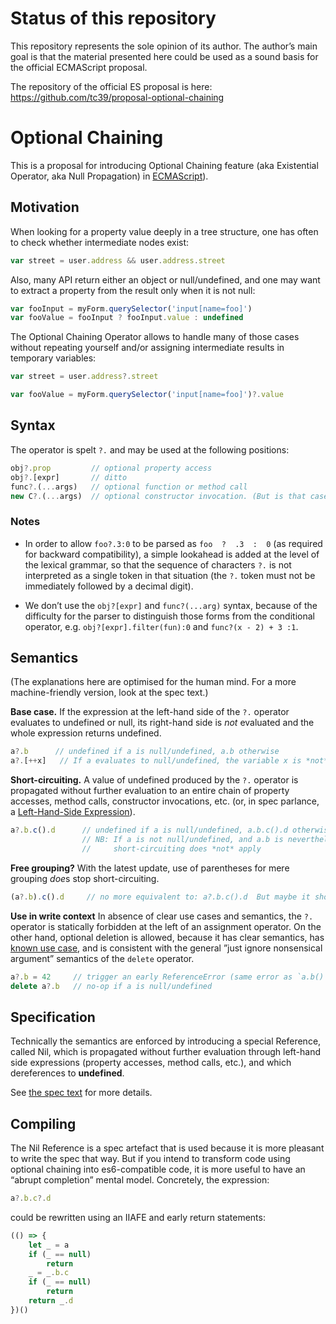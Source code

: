 # Status of this repository

This repository represents the sole opinion of its author. The author’s main goal is that the material presented here could be used as a sound basis for the official ECMAScript proposal.

The repository of the official ES proposal is here: https://github.com/tc39/proposal-optional-chaining

# Optional Chaining

This is a proposal for introducing Optional Chaining feature (aka Existential Operator, aka Null Propagation) in [ECMAScript](https://github.com/tc39/ecma262/)).

## Motivation

When looking for a property value deeply in a tree structure, one has often to check whether intermediate nodes exist:
```js
var street = user.address && user.address.street
```

Also, many API return either an object or null/undefined, and one may want to extract a property from the result only when it is not null:
```js
var fooInput = myForm.querySelector('input[name=foo]')
var fooValue = fooInput ? fooInput.value : undefined
```

The Optional Chaining Operator allows to handle many of those cases without repeating yourself and/or assigning intermediate results in temporary variables:

```js
var street = user.address?.street

var fooValue = myForm.querySelector('input[name=foo]')?.value
```

<!--
## Further examples

The following code:
```js
var SetProto
if (Object.prototype.hasOwnProperty('__proto__')) {
    SetProto = Object.getOwnPropertyDescriptor(Object.prototype, '__proto__').set
}
```
could become shorter:
```js
var SetProto = Object.getOwnPropertyDescriptor(Object.prototype, '__proto__')?.set
```


The following code:
```js
if (foo != null && foo[Symbol.iterator] != null) { // foo is iterable
    var iterator = foo[Symbol.iterator]()
    // ...
}
```
could be rewritten as (disregarding the buggy case where `foo[Symbol.iterator]()` would not produce a function):
```js
var iterator = foo?.[Symbol.iterator]?.()
if (iterator) { // foo is iterable
    // ...
}
```


The following code:
```js
var _
var list = (_ = node._tree) && (_ = _.editionParams) && _.fooList || []
```
could become more readable:
```js
var list = node._tree?.editionParams?.fooList || []
```
-->

## Syntax

The operator is spelt `?.` and may be used at the following positions:

```js
obj?.prop         // optional property access
obj?.[expr]       // ditto
func?.(...args)   // optional function or method call
new C?.(...args)  // optional constructor invocation. (But is that case useful?)
```

### Notes

* In order to allow `foo?.3:0` to be parsed as `foo  ?  .3  :  0` (as required for backward compatibility), a simple lookahead is added at the level of the lexical grammar, so that the sequence of characters `?.` is not interpreted as a single token in that situation (the `?.` token must not be immediately followed by a decimal digit).

* We don’t use the `obj?[expr]` and `func?(...arg)` syntax, because of the difficulty for the parser to distinguish those forms from the conditional operator, e.g. `obj?[expr].filter(fun):0` and `func?(x - 2) + 3 :1`.

<!--

Here are other alternatives that don’t need lookahead are proposed:

```js
obj.?prop         // optional property access
obj.?[expr]       // ditto
func.?(...args)   // optional function or method call
new C.?(...args)  // optional constructor invocation
```

And:

```js
obj..prop         // optional property access
obj..[expr]       // ditto
func..(...args)   // optional function or method call
new C..(...args)  // optional constructor invocation
```

And, minimising the number of characters (but the question mark inside the brackets don’t look good):

```js
obj.?prop        // optional property access
obj[?expr]       // ditto
func(?...args)   // optional function or method call
new C(?...args)  // optional constructor invocation
```

-->

## Semantics

(The explanations here are optimised for the human mind. For a more machine-friendly version, look at the spec text.)

**Base case.** If the expression at the left-hand side of the `?.` operator evaluates to undefined or null, its right-hand side is _not_ evaluated and the whole expression returns undefined.

```js
a?.b      // undefined if a is null/undefined, a.b otherwise
a?.[++x]   // If a evaluates to null/undefined, the variable x is *not* incremented.
```

**Short-circuiting.** A value of undefined produced by the `?.` operator is propagated without further evaluation to an entire chain of property accesses, method calls, constructor invocations, etc. (or, in spec parlance, a [Left-Hand-Side Expression](https://tc39.github.io/ecma262/#sec-left-hand-side-expressions)).

```js
a?.b.c().d      // undefined if a is null/undefined, a.b.c().d otherwise.
                // NB: If a is not null/undefined, and a.b is nevertheless undefined,
                //     short-circuiting does *not* apply
```

**Free grouping?** With the latest update, use of parentheses for mere grouping *doe*s stop short-circuiting.

```js
(a?.b).c().d     // no more equivalent to: a?.b.c().d  But maybe it should. Or maybe not.
```

**Use in write context** In absence of clear use cases and semantics, the `?.` operator is statically forbidden at the left of an assignment operator. On the other hand, optional deletion is allowed, because it has clear semantics, has [known use case](https://github.com/babel/babel/blob/28ae47a174f67a8ae6f4527e0a66e88896814170/packages/babel-helper-builder-react-jsx/src/index.js#L66-L69), and is consistent with the general ”just ignore nonsensical argument” semantics of the `delete` operator.

```js
a?.b = 42     // trigger an early ReferenceError (same error as `a.b() = c`, etc.)
delete a?.b   // no-op if a is null/undefined
```

## Specification

Technically the semantics are enforced by introducing a special Reference, called Nil, which is propagated without further evaluation through left-hand side expressions (property accesses, method calls, etc.), and which dereferences to **undefined**.

See [the spec text](https://claudepache.github.io/es-optional-chaining/) for more details.

## Compiling
The Nil Reference is a spec artefact that is used because it is more pleasant to write the spec that way. But if you intend to transform code using optional chaining into es6-compatible code, it is more useful to have an “abrupt completion” mental model. Concretely, the expression:

```js
a?.b.c?.d
```

could be rewritten using an IIAFE and early return statements:

```js
(() => {
    let _ = a
    if (_ == null)
        return
    _ = _.b.c
    if (_ == null)
        return
    return _.d
})()
```








